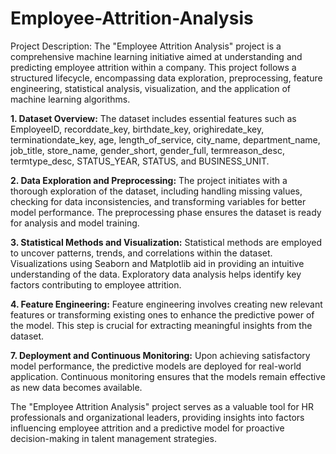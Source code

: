 # Employee-Attrition-Analysis



Project Description:
The "Employee Attrition Analysis" project is a comprehensive machine learning initiative aimed at understanding and predicting employee attrition within a company. This project follows a structured lifecycle, encompassing data exploration, preprocessing, feature engineering, statistical analysis, visualization, and the application of machine learning algorithms.


**1. Dataset Overview:**
The dataset includes essential features such as EmployeeID, recorddate_key, birthdate_key, orighiredate_key, terminationdate_key, age, length_of_service, city_name, department_name, job_title, store_name, gender_short, gender_full, termreason_desc, termtype_desc, STATUS_YEAR, STATUS, and BUSINESS_UNIT.

**2. Data Exploration and Preprocessing:**
The project initiates with a thorough exploration of the dataset, including handling missing values, checking for data inconsistencies, and transforming variables for better model performance. The preprocessing phase ensures the dataset is ready for analysis and model training.

**3. Statistical Methods and Visualization:**
Statistical methods are employed to uncover patterns, trends, and correlations within the dataset. Visualizations using Seaborn and Matplotlib aid in providing an intuitive understanding of the data. Exploratory data analysis helps identify key factors contributing to employee attrition.

**4. Feature Engineering:**
Feature engineering involves creating new relevant features or transforming existing ones to enhance the predictive power of the model. This step is crucial for extracting meaningful insights from the dataset.



**7. Deployment and Continuous Monitoring:**
Upon achieving satisfactory model performance, the predictive models are deployed for real-world application. Continuous monitoring ensures that the models remain effective as new data becomes available.

The "Employee Attrition Analysis" project serves as a valuable tool for HR professionals and organizational leaders, providing insights into factors influencing employee attrition and a predictive model for proactive decision-making in talent management strategies.

